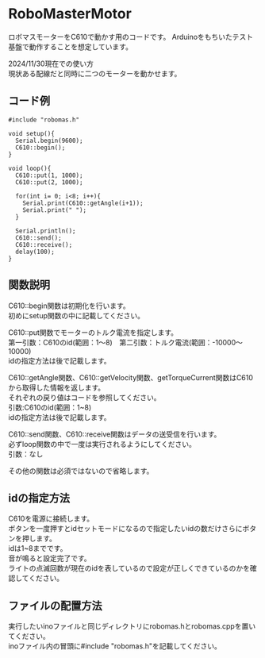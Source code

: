 # RoboMasterMotor
ロボマスモーターをC610で動かす用のコードです。
Arduinoをもちいたテスト基盤で動作することを想定しています。

2024/11/30現在での使い方  
現状ある配線だと同時に二つのモーターを動かせます。

## コード例
```
#include "robomas.h"

void setup(){
  Serial.begin(9600);
  C610::begin();
}

void loop(){
  C610::put(1, 1000);
  C610::put(2, 1000);

  for(int i= 0; i<8; i++){
    Serial.print(C610::getAngle(i+1));
    Serial.print(" ");
  }

  Serial.println();
  C610::send();
  C610::receive();
  delay(100);
}
```

## 関数説明

C610::begin関数は初期化を行います。  
初めにsetup関数の中に記載してください。

C610::put関数でモーターのトルク電流を指定します。  
第一引数：C610のid(範囲：1～8)　第二引数：トルク電流(範囲：-10000～10000)  
idの指定方法は後で記載します。

C610::getAngle関数、C610::getVelocity関数、getTorqueCurrent関数はC610から取得した情報を返します。  
それぞれの戻り値はコードを参照してください。  
引数:C610のid(範囲：1~8)  
idの指定方法は後で記載します。

C610::send関数、C610::receive関数はデータの送受信を行います。  
必ずloop関数の中で一度は実行されるようにしてください。  
引数：なし

その他の関数は必須ではないので省略します。

## idの指定方法
C610を電源に接続します。  
ボタンを一度押すとidセットモードになるので指定したいidの数だけさらにボタンを押します。  
idは1~8までです。  
音が鳴ると設定完了です。  
ライトの点滅回数が現在のidを表しているので設定が正しくできているのかを確認してください。

## ファイルの配置方法
実行したいinoファイルと同じディレクトリにrobomas.hとrobomas.cppを置いてください。  
inoファイル内の冒頭に#include "robomas.h"を記載してください。



